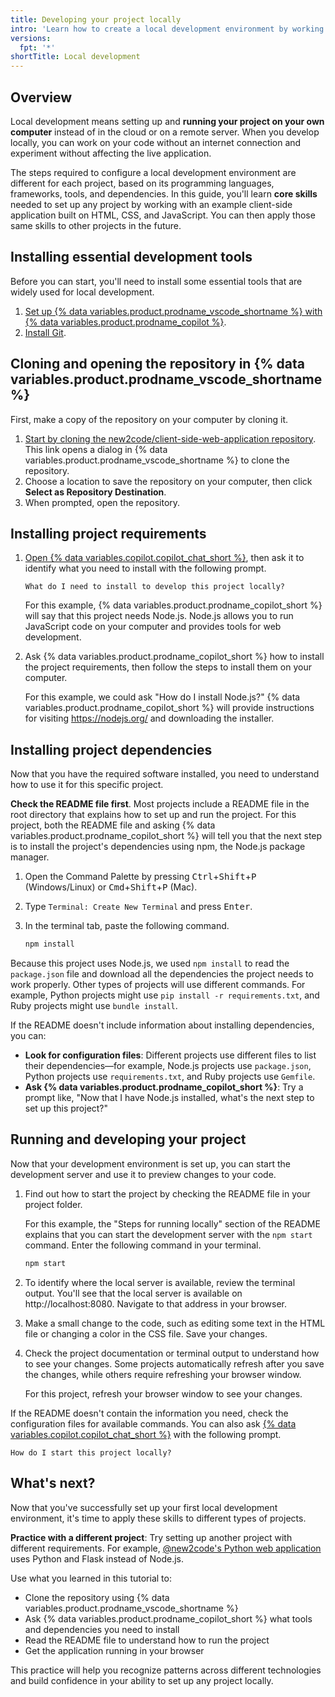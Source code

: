 ```yaml
---
title: Developing your project locally
intro: 'Learn how to create a local development environment by working with an example client-side application built on HTML, CSS, and JavaScript.'
versions:
  fpt: '*'
shortTitle: Local development
---
```


## Overview

Local development means setting up and **running your project on your own computer** instead of in the cloud or on a remote server. When you develop locally, you can work on your code without an internet connection and experiment without affecting the live application.

The steps required to configure a local development environment are different for each project, based on its programming languages, frameworks, tools, and dependencies. In this guide, you'll learn **core skills** needed to set up any project by working with an example client-side application built on HTML, CSS, and JavaScript. You can then apply those same skills to other projects in the future.

## Installing essential development tools

Before you can start, you'll need to install some essential tools that are widely used for local development.

1. [Set up {% data variables.product.prodname_vscode_shortname %} with {% data variables.product.prodname_copilot %}](https://code.visualstudio.com/docs/copilot/setup-simplified).
1. [Install Git](https://git-scm.com/downloads).

## Cloning and opening the repository in {% data variables.product.prodname_vscode_shortname %}

First, make a copy of the repository on your computer by cloning it.

1. [Start by cloning the new2code/client-side-web-application repository](vscode://vscode.git/clone?url=https://github.com/new2code/client-side-web-application). This link opens a dialog in {% data variables.product.prodname_vscode_shortname %} to clone the repository. <!-- markdownlint-disable-line GHD003 -->
1. Choose a location to save the repository on your computer, then click **Select as Repository Destination**.
1. When prompted, open the repository.

## Installing project requirements

1. [Open {% data variables.copilot.copilot_chat_short %}](vscode://GitHub.Copilot-Chat?ref_product=copilot&ref_type=engagement&ref_style=text), then ask it to identify what you need to install with the following prompt. <!-- markdownlint-disable-line GHD003 -->

    ```text copy
    What do I need to install to develop this project locally? 
    ```

    For this example, {% data variables.product.prodname_copilot_short %} will say that this project needs Node.js. Node.js allows you to run JavaScript code on your computer and provides tools for web development.

1. Ask {% data variables.product.prodname_copilot_short %} how to install the project requirements, then follow the steps to install them on your computer.

    For this example, we could ask "How do I install Node.js?" {% data variables.product.prodname_copilot_short %} will provide instructions for visiting https://nodejs.org/ and downloading the installer.

## Installing project dependencies

Now that you have the required software installed, you need to understand how to use it for this specific project.

**Check the README file first**. Most projects include a README file in the root directory that explains how to set up and run the project. For this project, both the README file and asking {% data variables.product.prodname_copilot_short %} will tell you that the next step is to install the project's dependencies using npm, the Node.js package manager.

1. Open the Command Palette by pressing <kbd>Ctrl</kbd>+<kbd>Shift</kbd>+<kbd>P</kbd> (Windows/Linux) or <kbd>Cmd</kbd>+<kbd>Shift</kbd>+<kbd>P</kbd> (Mac).

1. Type `Terminal: Create New Terminal` and press <kbd>Enter</kbd>.

1. In the terminal tab, paste the following command.

   ```bash copy
   npm install
   ```

Because this project uses Node.js, we used `npm install` to read the `package.json` file and download all the dependencies the project needs to work properly. Other types of projects will use different commands. For example, Python projects might use `pip install -r requirements.txt`, and Ruby projects might use `bundle install`.

If the README doesn't include information about installing dependencies, you can:

* **Look for configuration files**: Different projects use different files to list their dependencies—for example, Node.js projects use `package.json`, Python projects use `requirements.txt`, and Ruby projects use `Gemfile`.
* **Ask {% data variables.product.prodname_copilot_short %}**: Try a prompt like, "Now that I have Node.js installed, what's the next step to set up this project?"

## Running and developing your project

Now that your development environment is set up, you can start the development server and use it to preview changes to your code.

1. Find out how to start the project by checking the README file in your project folder.

   For this example, the "Steps for running locally" section of the README explains that you can start the development server with the `npm start` command. Enter the following command in your terminal.

   ```bash copy
   npm start
   ```

1. To identify where the local server is available, review the terminal output. You'll see that the local server is available on http://localhost:8080. Navigate to that address in your browser.
1. Make a small change to the code, such as editing some text in the HTML file or changing a color in the CSS file. Save your changes.
1. Check the project documentation or terminal output to understand how to see your changes. Some projects automatically refresh after you save the changes, while others require refreshing your browser window.

   For this project, refresh your browser window to see your changes.

If the README doesn't contain the information you need, check the configuration files for available commands. You can also ask [{% data variables.copilot.copilot_chat_short %}](vscode://GitHub.Copilot-Chat?ref_product=copilot&ref_type=engagement&ref_style=text) with the following prompt. <!-- markdownlint-disable-line GHD003 -->

```text copy
How do I start this project locally?
```

## What's next?

Now that you've successfully set up your first local development environment, it's time to apply these skills to different types of projects.

**Practice with a different project**: Try setting up another project with different requirements. For example, [@new2code's Python web application](https://github.com/new2code/python-web-application) uses Python and Flask instead of Node.js. <!-- markdownlint-disable-line GHD003 -->

Use what you learned in this tutorial to:

* Clone the repository using {% data variables.product.prodname_vscode_shortname %}
* Ask {% data variables.product.prodname_copilot_short %} what tools and dependencies you need to install
* Read the README file to understand how to run the project
* Get the application running in your browser

This practice will help you recognize patterns across different technologies and build confidence in your ability to set up any project locally.
